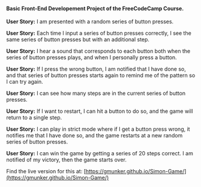 #### Basic Front-End Developement Project of the FreeCodeCamp Course.

**User Story:** I am presented with a random series of button presses.

**User Story:** Each time I input a series of button presses correctly, I see the same series of button presses but with an additional step.

**User Story:** I hear a sound that corresponds to each button both when the series of button presses plays, and when I personally press a button.

**User Story:** If I press the wrong button, I am notified that I have done so, and that series of button presses starts again to remind me of the pattern so I can try again.

**User Story:** I can see how many steps are in the current series of button presses.

**User Story:** If I want to restart, I can hit a button to do so, and the game will return to a single step.

**User Story:** I can play in strict mode where if I get a button press wrong, it notifies me that I have done so, and the game restarts at a new random series of button presses.

**User Story:** I can win the game by getting a series of 20 steps correct. I am notified of my victory, then the game starts over.

Find the live version for this at: [https://gmunker.github.io/Simon-Game/](https://gmunker.github.io/Simon-Game/) 